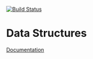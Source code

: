 [![Build Status](https://travis-ci.com/LabShare/data-structures.svg?branch=master)](https://travis-ci.com/LabShare/data-structures)

# Data Structures

[Documentation](https://labshare.github.io/data-structures)